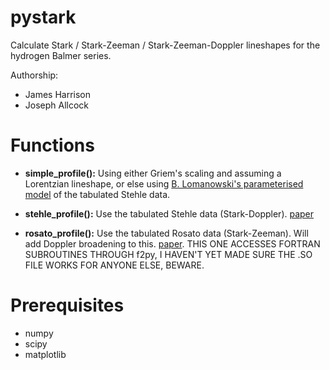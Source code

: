# pystark

Calculate Stark / Stark-Zeeman / Stark-Zeeman-Doppler lineshapes for the hydrogen Balmer series.

Authorship:

- James Harrison
- Joseph Allcock


# Functions

- **simple_profile():** Using either Griem's scaling and assuming a Lorentzian lineshape, or else using [B. Lomanowski's
parameterised model](http://iopscience.iop.org/article/10.1088/0029-5515/55/12/123028/meta "Bart's paper") of the tabulated Stehle data.

- **stehle_profile():** Use the tabulated Stehle data (Stark-Doppler). [paper](https://lerma.obspm.fr/~stehle/Articles/1999AAS140Stehle.pdf)
- **rosato_profile():** Use the tabulated Rosato data (Stark-Zeeman). Will add Doppler broadening to this. [paper](https://www.sciencedirect.com/science/article/pii/S0022407316305325). THIS ONE ACCESSES FORTRAN SUBROUTINES THROUGH f2py, I HAVEN'T YET MADE SURE THE .SO FILE WORKS FOR ANYONE ELSE, BEWARE.


# Prerequisites

- numpy
- scipy
- matplotlib



